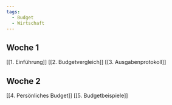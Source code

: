```yaml
---
tags:
  - Budget
  - Wirtschaft
---
```

## Woche 1
[[1. Einführung]]
[[2. Budgetvergleich]]
[[3. Ausgabenprotokoll]]
## Woche 2
[[4. Persönliches Budget]]
[[5. Budgetbeispiele]]

